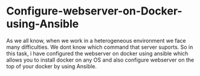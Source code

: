# Configure-webserver-on-Docker-using-Ansible

As we all know, when we work in a heterogeneous environment we face many difficulties. We dont know which command that server suports. So in this task, i have configured the webserver on docker using ansible which allows you to install docker on any OS and also configure webserver on the top of your docker by using Ansible.
